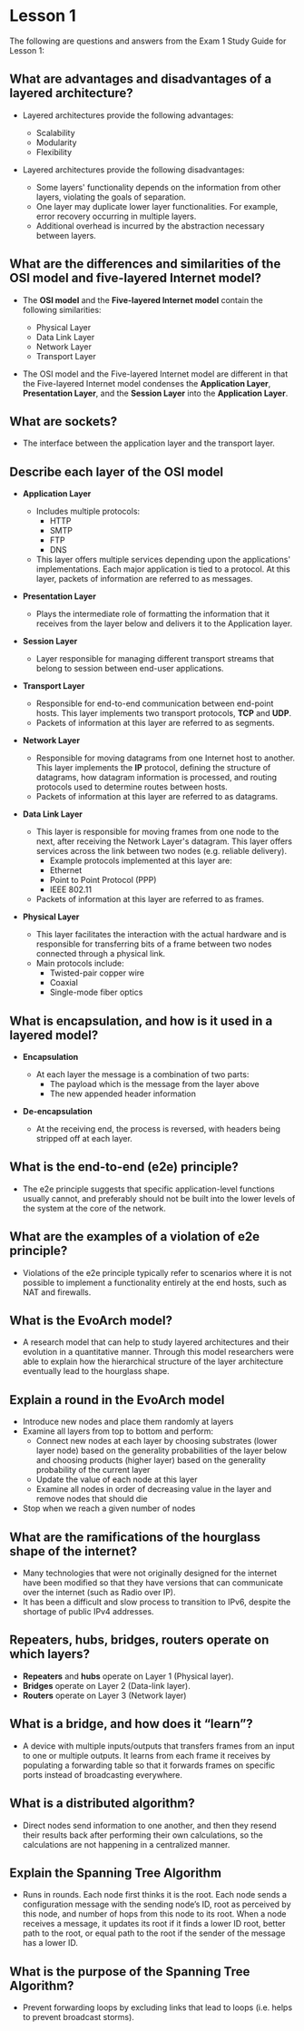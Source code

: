 # Lesson 1

The following are questions and answers from the Exam 1 Study Guide for Lesson
1:

## What are advantages and disadvantages of a layered architecture?

* Layered architectures provide the following advantages:
  * Scalability
  * Modularity
  * Flexibility

* Layered architectures provide the following disadvantages:
  * Some layers' functionality depends on the information from other layers,
  violating the goals of separation.
  * One layer may duplicate lower layer functionalities. For example, error
  recovery occurring in multiple layers.
  * Additional overhead is incurred by the abstraction necessary between layers.

## What are the differences and similarities of the OSI model and five-layered Internet model?

* The **OSI model** and the **Five-layered Internet model** contain the
following similarities:
  * Physical Layer
  * Data Link Layer
  * Network Layer
  * Transport Layer

* The OSI model and the Five-layered Internet model are different in that the
Five-layered Internet model condenses the **Application Layer**,
**Presentation Layer**, and the **Session Layer** into the
**Application Layer**.

## What are sockets?

* The interface between the application layer and the transport layer.

## Describe each layer of the OSI model

* **Application Layer**
  * Includes multiple protocols:
    * HTTP
    * SMTP
    * FTP
    * DNS
  * This layer offers multiple services depending upon the applications'
  implementations. Each major application is tied to a protocol. At this layer,
  packets of information are referred to as messages.

* **Presentation Layer**
  * Plays the intermediate role of formatting the information that it receives
  from the layer below and delivers it to the Application layer.

* **Session Layer**
  * Layer responsible for managing different transport streams that belong to
  session between end-user applications.

* **Transport Layer**
  * Responsible for end-to-end communication between end-point hosts. This layer
  implements two transport protocols, **TCP** and **UDP**.
  * Packets of information at this layer are referred to as segments.

* **Network Layer**
  * Responsible for moving datagrams from one Internet host to another. This
  layer implements the **IP** protocol, defining the structure of datagrams,
  how datagram information is processed, and routing protocols used to determine
  routes between hosts.
  * Packets of information at this layer are referred to as datagrams.

* **Data Link Layer**
  * This layer is responsible for moving frames from one node to the next,
  after receiving the Network Layer's datagram. This layer offers services
  across the link between two nodes (e.g. reliable delivery).
    * Example protocols implemented at this layer are:
    * Ethernet
    * Point to Point Protocol (PPP)
    * IEEE 802.11
  * Packets of information at this layer are referred to as frames.

* **Physical Layer**
  * This layer facilitates the interaction with the actual hardware and is
  responsible for transferring bits of a frame between two nodes connected
  through a physical link.
  * Main protocols include:
    * Twisted-pair copper wire
    * Coaxial
    * Single-mode fiber optics

## What is encapsulation, and how is it used in a layered model?

* **Encapsulation**
  * At each layer the message is a combination of two parts:
    * The payload which is the message from the layer above
    * The new appended header information

* **De-encapsulation**
  * At the receiving end, the process is reversed, with headers being stripped
  off at each layer.

## What is the end-to-end (e2e) principle?

* The e2e principle suggests that specific application-level functions usually
cannot, and preferably should not be built into the lower levels of the system
at the core of the network.

## What are the examples of a violation of e2e principle?

* Violations of the e2e principle typically refer to scenarios where it is not
possible  to implement a functionality entirely at the end hosts, such as NAT
and firewalls.

## What is the EvoArch model?

* A research model that can help to study layered architectures and their
evolution in a quantitative manner. Through this model researchers were able to
explain how the hierarchical structure of the layer architecture eventually lead
to the hourglass shape.

## Explain a round in the EvoArch model

* Introduce new nodes and place them randomly at layers
* Examine all layers from top to bottom and perform:
  * Connect new nodes at each layer by choosing substrates (lower layer node)
  based on the generality probabilities of the layer below and choosing products
  (higher layer) based on the generality probability of the current layer
  * Update the value of each node at this layer
  * Examine all nodes in order of decreasing value in the layer and remove nodes
  that should die
* Stop when we reach a given number of nodes

## What are the ramifications of the hourglass shape of the internet?

* Many technologies that were not originally designed for the internet have been
modified so that they have versions that can communicate over the internet (such
as Radio over IP).
* It has been a difficult and slow process to transition to IPv6, despite the
shortage of public IPv4 addresses.

## Repeaters, hubs, bridges, routers operate on which layers?

* **Repeaters** and **hubs** operate on Layer 1 (Physical layer).
* **Bridges** operate on Layer 2 (Data-link layer).
* **Routers** operate on Layer 3 (Network layer)

## What is a bridge, and how does it “learn”?

* A device with multiple inputs/outputs that transfers frames from an input to
one or multiple outputs. It learns from each frame it receives by populating a
forwarding table so that it forwards frames on specific ports instead of
broadcasting everywhere.

## What is a distributed algorithm?

* Direct nodes send information to one another, and then they resend their
results back after performing their own calculations, so the calculations are
not happening in a centralized manner.

## Explain the Spanning Tree Algorithm

* Runs in rounds. Each node first thinks it is the root. Each node sends a
configuration message with the sending node’s ID, root as perceived by this
node, and number of hops from this node to its root. When a node receives a
message, it updates its root if it finds a lower ID root, better path to the
root, or equal path to the root if the sender of the message has a lower ID.

## What is the purpose of the Spanning Tree Algorithm?

* Prevent forwarding loops by excluding links that lead to loops (i.e. helps to
prevent broadcast storms).

